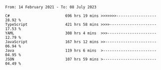 <!-- [![Top Langs](https://github-readme-stats.vercel.app/api/top-langs/?username=thititongumpun&layout=compact&langs_count=7&theme=prussian)](https://github.com/thititongumpun)
[![Anurag's GitHub stats](https://github-readme-stats.vercel.app/api?username=thititongumpun&hide=stars&show_icons=true&theme=prussian)](https://github.com/thititongumpun) -->

<!--START_SECTION:waka-->

```text
From: 14 February 2021 - To: 08 July 2023

C#                         696 hrs 19 mins >>>>>>>------------------   28.92 %
TypeScript                 421 hrs 58 mins >>>>---------------------   17.53 %
YAML                       308 hrs 4 mins  >>>----------------------   12.79 %
JavaScript                 167 hrs 12 mins >>-----------------------   06.94 %
Java                       119 hrs 6 mins  >------------------------   04.95 %
JSON                       107 hrs 59 mins >------------------------   04.49 %
```

<!--END_SECTION:waka-->
